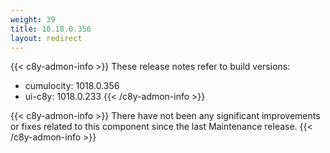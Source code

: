 ```yaml
---
weight: 39
title: 10.18.0.356
layout: redirect
---
```


{{< c8y-admon-info >}}
These release notes refer to build versions:
- cumulocity: 1018.0.356
- ui-c8y: 1018.0.233
{{< /c8y-admon-info >}}


{{< c8y-admon-info >}}
There have not been any significant improvements or fixes related to this component since the last Maintenance release.
{{< /c8y-admon-info >}}
